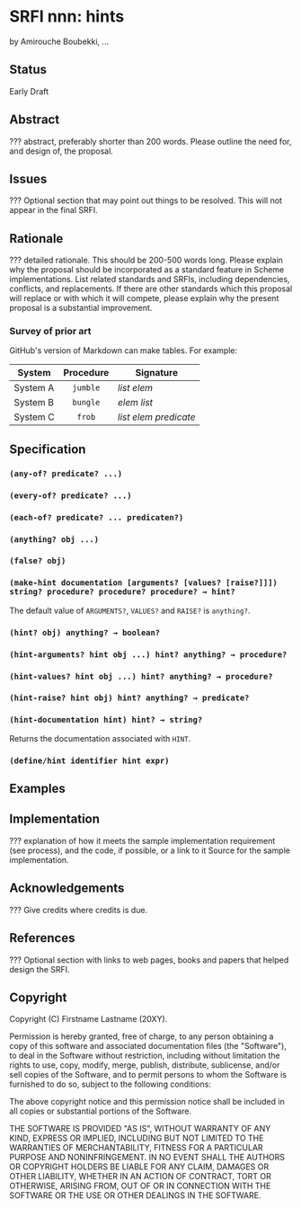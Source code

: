 # SRFI nnn: hints

by Amirouche Boubekki, ...

## Status

Early Draft

## Abstract

??? abstract, preferably shorter than 200 words. Please outline the
need for, and design of, the proposal.

## Issues

??? Optional section that may point out things to be resolved. This
will not appear in the final SRFI.

## Rationale

??? detailed rationale. This should be 200-500 words long. Please
explain why the proposal should be incorporated as a standard feature
in Scheme implementations. List related standards and SRFIs, including
dependencies, conflicts, and replacements. If there are other
standards which this proposal will replace or with which it will
compete, please explain why the present proposal is a substantial
improvement.

### Survey of prior art

GitHub's version of Markdown can make tables. For example:

| System        | Procedure | Signature                 |
| ------------- |:---------:| ------------------------- |
| System A      | `jumble`  | _list_ _elem_             |
| System B      | `bungle`  | _elem_ _list_             |
| System C      | `frob`    | _list_ _elem_ _predicate_ |

## Specification

### `(any-of? predicate? ...)`

### `(every-of? predicate? ...)`

### `(each-of? predicate? ... predicaten?)`

### `(anything? obj ...)`

### `(false? obj)`

### `(make-hint documentation [arguments? [values? [raise?]]]) string? procedure? procedure? procedure? → hint?`

The default value of `ARGUMENTS?`, `VALUES?` and `RAISE?` is `anything?`.

### `(hint? obj) anything? → boolean?`

### `(hint-arguments? hint obj ...) hint? anything? → procedure?`

### `(hint-values? hint obj ...) hint? anything? → procedure?`

### `(hint-raise? hint obj) hint? anything? → predicate?`

### `(hint-documentation hint) hint? → string?`

Returns the documentation associated with `HINT`.

### `(define/hint identifier hint expr)`

## Examples

## Implementation

??? explanation of how it meets the sample implementation requirement
(see process), and the code, if possible, or a link to it Source for
the sample implementation.

## Acknowledgements

??? Give credits where credits is due.

## References

??? Optional section with links to web pages, books and papers that
helped design the SRFI.

## Copyright

Copyright (C) Firstname Lastname (20XY).

Permission is hereby granted, free of charge, to any person obtaining
a copy of this software and associated documentation files (the
"Software"), to deal in the Software without restriction, including
without limitation the rights to use, copy, modify, merge, publish,
distribute, sublicense, and/or sell copies of the Software, and to
permit persons to whom the Software is furnished to do so, subject to
the following conditions:

The above copyright notice and this permission notice shall be
included in all copies or substantial portions of the Software.

THE SOFTWARE IS PROVIDED "AS IS", WITHOUT WARRANTY OF ANY KIND,
EXPRESS OR IMPLIED, INCLUDING BUT NOT LIMITED TO THE WARRANTIES OF
MERCHANTABILITY, FITNESS FOR A PARTICULAR PURPOSE AND
NONINFRINGEMENT. IN NO EVENT SHALL THE AUTHORS OR COPYRIGHT HOLDERS BE
LIABLE FOR ANY CLAIM, DAMAGES OR OTHER LIABILITY, WHETHER IN AN ACTION
OF CONTRACT, TORT OR OTHERWISE, ARISING FROM, OUT OF OR IN CONNECTION
WITH THE SOFTWARE OR THE USE OR OTHER DEALINGS IN THE SOFTWARE.
